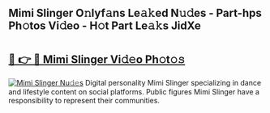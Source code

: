 ## Mimi Slinger O𝚗lyf𝚊ns Le𝚊𝚔ed N𝚞𝚍es - Part-hps Ph𝚘tos Vi𝚍eo - H𝚘t Part Le𝚊𝚔s JidXe

# <h2><a href="http://hfcypai.feru.top/?c=Mimi+Slinger">🔗 👉 🔴 Mimi Slinger Vi𝚍𝚎o Ph𝚘t𝚘𝚜</a></h2>

[![Mimi Slinger Nu𝚍𝚎s](https://i.imgur.com/0TWrTi3.gif)](http://hfcypai.feru.top/?c=Mimi+Slinger)
Digital personality Mimi Slinger specializing in dance and lifestyle content on social platforms. Public figures Mimi Slinger have a responsibility to represent their communities. 
